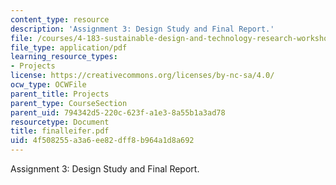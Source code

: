 ```yaml
---
content_type: resource
description: 'Assignment 3: Design Study and Final Report.'
file: /courses/4-183-sustainable-design-and-technology-research-workshop-spring-2004/4f508255a3a6ee82dff8b964a1d8a692_finalleifer.pdf
file_type: application/pdf
learning_resource_types:
- Projects
license: https://creativecommons.org/licenses/by-nc-sa/4.0/
ocw_type: OCWFile
parent_title: Projects
parent_type: CourseSection
parent_uid: 794342d5-220c-623f-a1e3-8a55b1a3ad78
resourcetype: Document
title: finalleifer.pdf
uid: 4f508255-a3a6-ee82-dff8-b964a1d8a692
---
```

Assignment 3: Design Study and Final Report.